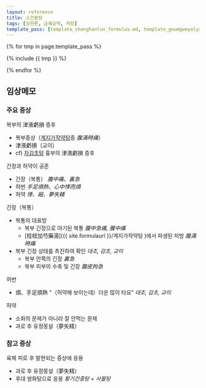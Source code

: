 ```yaml
---
layout: reference
title: 소건중탕
tags: [상한론, 금궤요략, 처방]
template_pass: [template_shanghanlun_formulas.md, template_geumgweyolyag_formulas.md, template_etc_formulas.md]
---
```



{% for tmp in page.template_pass %}

{% include {{ tmp }} %}

{% endfor %}


## 임상메모

### 주요 증상

복부의 津液虧損 증후
* 복부증상（[계지가작약탕]({{site.formulaurl}}/계지가작약탕)증 _腹滿時痛_）
* 津液虧損（교이）
* cf) [자감초탕]({{site.formulaurl}}/자감초탕) 흉부의 津液虧損 증후


긴장과 허약이 공존
* 긴장（복통） _腹中痛、裏急_
* 허번 _手足煩熱、心中悸而煩_
* 허약 _悸、衄、夢失精_

긴장（복통）
* 복통의 대표방
  - 복부 긴장으로 야기된 복통 _腹中急痛, 腹中痛_
  - [桂枝加芍藥湯]({{ site.formulaurl }}/계지가작약탕 )에서 파생된 처방 _腹滿時痛_
* 복부 긴장 상태를 촉진하여 확인 _대조, 감초, 교이_
  - 복부 안쪽의 긴장 _裏急_
  - 복부 피부의 수축 및 긴장 _腹皮拘急_

허번
* 煩、手足煩熱 "（허약해 보이는데）더운 많이 타요" _대조, 감초, 교이_

허약
* 소화의 문제가 아니라 잘 안먹는 문제
* 과로 후 유정몽설（夢失精）

### 참고 증상

육체 피로 후 발현되는 증상에 응용
* 과로 후 유정몽설（夢失精）
* 후대 쌍화탕으로 응용 _황기건중탕 + 사물탕_
